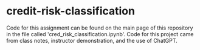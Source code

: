 # credit-risk-classification
Code for this assignment can be found on the main page of this repository in the file called 'cred_risk_classification.ipynb'. Code for this project came from class notes, instructor demonstration, and the use of ChatGPT.
